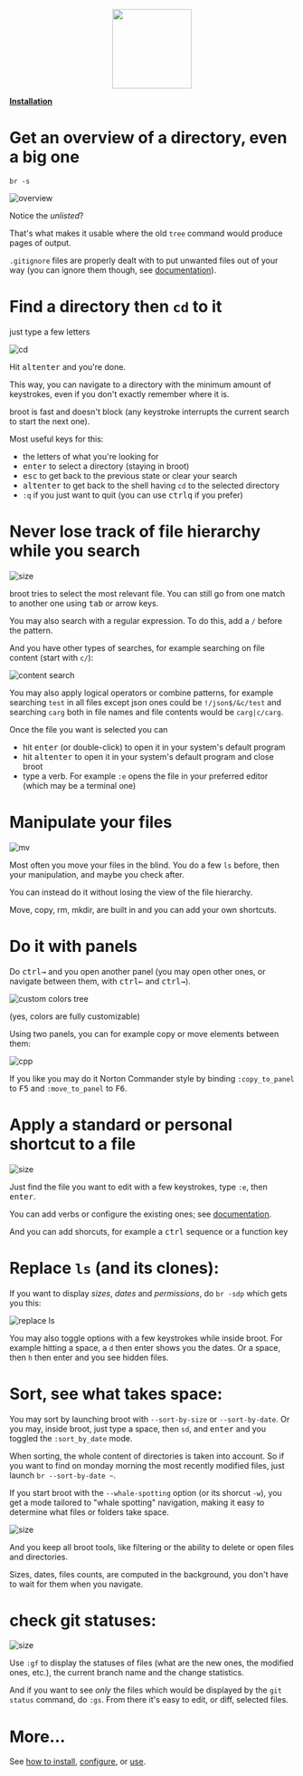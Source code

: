 

<p align=center style="max-width:600px">
<img src="img/vache.svg" height=140px>
</p>

**[Installation](install)**

# Get an overview of a directory, even a big one

`br -s`

![overview](img/20200629-overview.png)

Notice the *unlisted*?

That's what makes it usable where the old `tree` command would produce pages of output.

`.gitignore` files are properly dealt with to put unwanted files out of your way (you can ignore them though, see [documentation](../navigation/#toggles)).

# Find a directory then `cd` to it

just type a few letters

![cd](img/20191112-cd.png)

Hit <kbd>alt</kbd><kbd>enter</kbd> and you're done.

This way, you can navigate to a directory with the minimum amount of keystrokes, even if you don't exactly remember where it is.

broot is fast and doesn't block (any keystroke interrupts the current search to start the next one).

Most useful keys for this:

* the letters of what you're looking for
* <kbd>enter</kbd> to select a directory (staying in broot)
* <kbd>esc</kbd> to get back to the previous state or clear your search
* <kbd>alt</kbd><kbd>enter</kbd> to get back to the shell having `cd` to the selected directory
* `:q` if you just want to quit (you can use <kbd>ctrl</kbd><kbd>q</kbd> if you prefer)

# Never lose track of file hierarchy while you search

![size](img/20191112-mycnf.png)

broot tries to select the most relevant file. You can still go from one match to another one using <kbd>tab</kbd> or arrow keys.

You may also search with a regular expression. To do this, add a `/` before the pattern.

And you have other types of searches, for example searching on file content (start with `c/`):

![content search](img/20200620-content-memm.png)

You may also apply logical operators or combine patterns, for example searching `test` in all files except json ones could be `!/json$/&c/test` and searching `carg` both in file names and file contents would be `carg|c/carg`.

Once the file you want is selected you can

* hit <kbd>enter</kbd> (or double-click) to open it in your system's default program
* hit <kbd>alt</kbd><kbd>enter</kbd> to open it in your system's default program and close broot
* type a verb. For example `:e` opens the file in your preferred editor (which may be a terminal one)

# Manipulate your files

![mv](img/20191112-mv.png)

Most often you move your files in the blind. You do a few `ls` before, then your manipulation, and maybe you check after.

You can instead do it without losing the view of the file hierarchy.

Move, copy, rm, mkdir, are built in and you can add your own shortcuts.

# Do it with panels

Do <kbd>ctrl</kbd><kbd>→</kbd> and you open another panel (you may open other ones, or navigate between them, with <kbd>ctrl</kbd><kbd>←</kbd> and <kbd>ctrl</kbd><kbd>→</kbd>).

![custom colors tree](img/20200525-colored-panels.png)

(yes, colors are fully customizable)

Using two panels, you can for example copy or move elements between them:

![cpp](img/20200525-cpp.png)

If you like you may do it Norton Commander style by binding `:copy_to_panel` to <kbd>F5</kbd> and `:move_to_panel` to <kbd>F6</kbd>.

# Apply a standard or personal shortcut to a file

![size](img/20191112-edit.png)

Just find the file you want to edit with a few keystrokes, type `:e`, then <kbd>enter</kbd>.

You can add verbs or configure the existing ones; see [documentation](../conf_file/#verbs-shortcuts-and-keys).

And you can add shorcuts, for example a <kbd>ctrl</kbd> sequence or a function key

# Replace `ls` (and its clones):

If you want to display *sizes*, *dates* and *permissions*, do `br -sdp` which gets you this:

![replace ls](img/20200628-sdp.png)

You may also toggle options with a few keystrokes while inside broot. For example hitting a space, a `d` then enter shows you the dates. Or a space, then `h` then enter and you see hidden files.

# Sort, see what takes space:

You may sort by launching broot with `--sort-by-size` or `--sort-by-date`. Or you may, inside broot, just type a space, then `sd`, and <kbd>enter</kbd> and you toggled the `:sort_by_date` mode.

When sorting, the whole content of directories is taken into account. So if you want to find on monday morning the most recently modified files, just launch `br --sort-by-date ~`.

If you start broot with the `--whale-spotting` option (or its shorcut `-w`), you get a mode tailored to "whale spotting" navigation, making it easy to determine what files or folders take space.

![size](img/20200628-whale-spotting.png)

And you keep all broot tools, like filtering or the ability to delete or open files and directories.

Sizes, dates, files counts, are computed in the background, you don't have to wait for them when you navigate.

# check git statuses:

![size](img/20200203-git.png)

Use `:gf` to display the statuses of files (what are the new ones, the modified ones, etc.), the current branch name and the change statistics.

And if you want to see *only* the files which would be displayed by the `git status` command, do `:gs`. From there it's easy to edit, or diff, selected files.


# More...

See [how to install](install), [configure](conf_file), or [use](launch).

